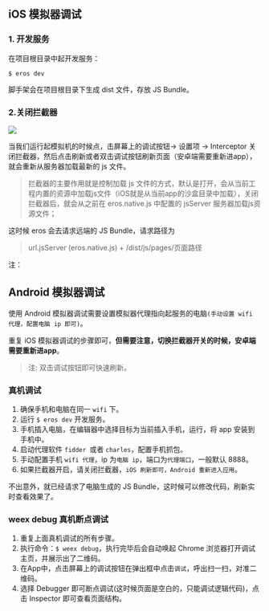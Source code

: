 ## iOS 模拟器调试


### 1. 开发服务

在项目根目录中起开发服务：

```
$ eros dev
```

脚手架会在项目根目录下生成 dist 文件，存放 JS Bundle。

### 2.关闭拦截器

![](https://img.benmu-health.com/gitbook/AppShow.gif)

当我们运行起模拟机的时候点，击屏幕上的调试按钮-&gt; 设置项 -&gt; Interceptor 关闭拦截器，然后点击刷新或者双击调试按钮刷新页面（安卓端需要重新进app），就会重新从服务器加载最新的 js 文件。

> 拦截器的主要作用就是控制加载 js 文件的方式，默认是打开，会从当前工程内置的资源中加载js文件（iOS就是从当前app的沙盒目录中加载），关闭拦截器后，就会从之前在 eros.native.js 中配置的 jsServer 服务器加载js资源文件；

这时候 eros 会去请求远端的 JS Bundle，请求路径为

> url.jsServer (eros.native.js) + /dist/js/pages/页面路径

注：

## Android 模拟器调试
使用 Android 模拟器调试需要设置模拟器代理指向起服务的电脑`(手动设置 wifi 代理，配置电脑 ip 即可)`。

重复 iOS 模拟器调试的步骤即可，**但需要注意，切换拦截器开关的时候，安卓端需要重新进app**。


> 注: 双击调试按钮即可快速刷新。

### 真机调试
1. 确保手机和电脑在同一 `wifi` 下。
2. 运行 `$ eros dev` 开发服务。
3. 手机插入电脑，在编辑器中选择目标为当前插入手机，运行，将 app 安装到手机中。 
4. 启动代理软件 `fidder `或者 `charles`，配置手机抓包。
5. 手动配置手机 `wifi 代理`，ip 为`电脑 ip`，端口为`代理端口`，一般默认 8888。
6. 如果拦截器开启，请关闭拦截器，`iOS 刷新即可，Android 重新进入应用`。

不出意外，就已经请求了电脑生成的 JS Bundle，这时候可以修改代码，刷新实时查看效果了。

### weex debug 真机断点调试


1. 重复上面真机调试的所有步骤。
2. 执行命令：`$ weex debug`，执行完毕后会自动唤起 Chrome 浏览器打开调试主页，并展示出了二维码。
3. 在App中，点击屏幕上的调试按钮在弹出框中点击`调试`，呼出扫一扫，对准二维码。
4. 选择 Debugger 即可断点调试(这时候页面是空白的，只能调试逻辑代码)，点击 Inspector 即可查看页面结构。


